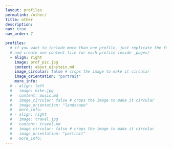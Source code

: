 ```yaml
---
layout: profiles
permalink: /other/
title: other
description:
nav: true
nav_order: 7

profiles:
  # if you want to include more than one profile, just replicate the following block
  # and create one content file for each profile inside _pages/
  - align: right
    image: prof_pic.jpg
    content: about_einstein.md
    image_circular: false # crops the image to make it circular
    image_orientation: "portrait"
    more_info: 
  # - align: left
  #   image: hike.jpg
  #   content: music.md
  #   image_circular: false # crops the image to make it circular
  #   image_orientation: "landscape"
  #   more_info: 
  # - align: right
  #   image: travel.jpg
  #   content: travel.md
  #   image_circular: false # crops the image to make it circular
  #   image_orientation: "portrait"
  #   more_info: 
---
```

